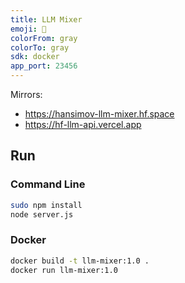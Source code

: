 ```yaml
---
title: LLM Mixer
emoji: 🔀
colorFrom: gray
colorTo: gray
sdk: docker
app_port: 23456
---
```


Mirrors:
* https://hansimov-llm-mixer.hf.space
* https://hf-llm-api.vercel.app


## Run
### Command Line

```sh
sudo npm install
node server.js
```

### Docker

```sh
docker build -t llm-mixer:1.0 .
docker run llm-mixer:1.0
```